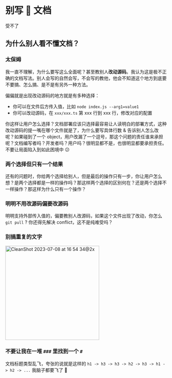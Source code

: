 # 别写 🚮 文档

受不了

## 为什么别人看不懂文档？

### 太保姆

我一直不理解，为什么要写这么全面呢？甚至教别人**改动源码**。我认为这是极不正确的文档写法。别人会写的自然会写，不会写的教他，他会不知道这个地方到底要不要搞、怎么搞、是不是有另外一种方法。

偏偏就是出现改动源码的地方就是有多种选择：

- 你可以在文件后方传入值，比如 `node index.js --arg1=value1`
- 你可以改动源码，在 `xxx/xxx.ts` 第 xxx 行到 xxx 行，修改对应的配置

你这样让用户怎么选择？文档部署应该只选择最容易让人读明白的部署方式，这种改动源码的提一嘴在哪个文件就是了，为什么要写具体行数 & 告诉别人怎么改呢？如果碰到了一个 object，用户改漏了一个逗号，那这个问题的责任谁来承担呢？文档编写者吗？开发者吗？用户吗？很明显都不是，也很明显都要承担责任。不要让局面陷入到如此困境中 😕

### 两个选择但只有一个结果

还有的问题时，你给两个选择给别人，但是最后的操作只有一步，你让用户怎么想？是两个选择都是一样的操作吗？那这样两个选择的区别何在？还是两个选择不一样操作？那这样为什么只有一个操作？

### 明明不用改源码偏要改源码

明明支持外部传入值的，偏要教别人改源码，如果这个文件出现了改动，你怎么 `git pull` ? 你还得先解决 conflict，这不是纯难受吗？

### 别搞重复的文字

<img width="293" alt="CleanShot 2023-07-08 at 16 54 34@2x" src="https://github.com/mx-space/docs/assets/62133302/cf2bee15-a920-4f90-8ca6-ce30485a9535">

### 不要让我在一堆 `###` 里找到一个 `#`

文档标题类型乱飞，夸张的说就是这样的 `h1 -> h3 -> h3 -> h2 -> h3 -> h1 -> h2 -> ...` 我脑子都要飞了 🤯
